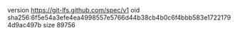 version https://git-lfs.github.com/spec/v1
oid sha256:6f5e54a3efe4ea4998557e5766d44b38cb4b0c6f4bbb583e17221794d9ac497b
size 89756
